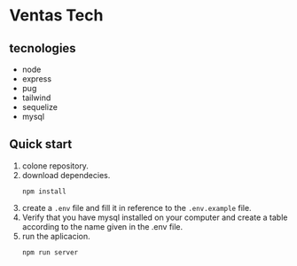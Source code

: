 # Ventas Tech

## tecnologies
- node
- express
- pug 
- tailwind
- sequelize 
- mysql

##  Quick start

1. colone repository.
2. download dependecies.
    ```
    npm install
    ```
3. create a `.env` file and fill it in reference to the `.env.example` file.
4. Verify that you have mysql installed on your computer and create a table according to the name given in the .env file.
5. run the aplicacion.
    ```
    npm run server
    ```